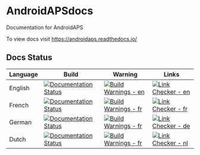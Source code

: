 # AndroidAPSdocs
Documentation for AndroidAPS

To view docs visit https://androidaps.readthedocs.io/

## Docs Status

| Language | Build | Warning | Links |
| -- | -- | -- | -- |
| English | [![Documentation Status](https://readthedocs.org/projects/androidaps/badge/?version=latest)](https://androidaps.readthedocs.io/en/latest/?badge=latest)    | [![Build Warnings - en](https://img.shields.io/endpoint?url=https://gist.githubusercontent.com/Andries-Smit/4d086495590ccb904468b66aecc48bdb/raw/AndroidAPSdocs_build_warnings_en_master.json)](../../../actions?query=workflow%3A%22Build+Warnings%22) | [![Link Checker - en](../../../workflows/Link%20Checker%20-%20en/badge.svg)](../../../actions?query=workflow%3A%22Link+Checker+-+en%22) |
| French  | [![Documentation Status](https://readthedocs.org/projects/androidaps-fr/badge/?version=latest)](https://androidaps.readthedocs.io/fr/latest/?badge=latest) | [![Build Warnings - fr](https://img.shields.io/endpoint?url=https://gist.githubusercontent.com/Andries-Smit/4d086495590ccb904468b66aecc48bdb/raw/AndroidAPSdocs_build_warnings_fr_master.json)](../../../actions?query=workflow%3A%22Build+Warnings%22) | [![Link Checker - fr](../../../workflows/Link%20Checker%20-%20fr/badge.svg)](../../../actions?query=workflow%3A%22Link+Checker+-+fr%22) |
| German  | [![Documentation Status](https://readthedocs.org/projects/androidaps-de/badge/?version=latest)](https://androidaps.readthedocs.io/de/latest/?badge=latest) | [![Build Warnings - fr](https://img.shields.io/endpoint?url=https://gist.githubusercontent.com/Andries-Smit/4d086495590ccb904468b66aecc48bdb/raw/AndroidAPSdocs_build_warnings_de_master.json)](../../../actions?query=workflow%3A%22Build+Warnings%22) | [![Link Checker - de](../../../workflows/Link%20Checker%20-%20de/badge.svg)](../../../actions?query=workflow%3A%22Link+Checker+-+de%22) |
| Dutch   | [![Documentation Status](https://readthedocs.org/projects/androidaps-nl/badge/?version=latest)](https://androidaps.readthedocs.io/nl/latest/?badge=latest) | [![Build Warnings - fr](https://img.shields.io/endpoint?url=https://gist.githubusercontent.com/Andries-Smit/4d086495590ccb904468b66aecc48bdb/raw/AndroidAPSdocs_build_warnings_nl_master.json)](../../../actions?query=workflow%3A%22Build+Warnings%22) | [![Link Checker - nl](../../../workflows/Link%20Checker%20-%20nl/badge.svg)](../../../actions?query=workflow%3A%22Link+Checker+-+nl%22) |
